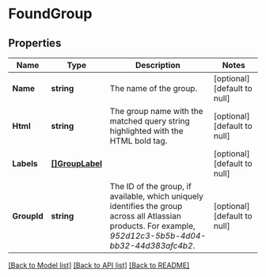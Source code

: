 # FoundGroup

## Properties
Name | Type | Description | Notes
------------ | ------------- | ------------- | -------------
**Name** | **string** | The name of the group. | [optional] [default to null]
**Html** | **string** | The group name with the matched query string highlighted with the HTML bold tag. | [optional] [default to null]
**Labels** | [**[]GroupLabel**](GroupLabel.md) |  | [optional] [default to null]
**GroupId** | **string** | The ID of the group, if available, which uniquely identifies the group across all Atlassian products. For example, *952d12c3-5b5b-4d04-bb32-44d383afc4b2*. | [optional] [default to null]

[[Back to Model list]](../README.md#documentation-for-models) [[Back to API list]](../README.md#documentation-for-api-endpoints) [[Back to README]](../README.md)

